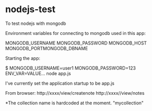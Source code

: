 # nodejs-test
To test nodejs with mongodb

Environment variables for connecting to mongodb used in this app:

MONGODB_USERNAME 
MONGODB_PASSWORD
MONGODB_HOST
MONGODB_PORTMONGODB_DBNAME

Starting the app:

$ MONGODB_USERNAME=user1 MONGODB_PASSWORD=123 ENV_VAR=VALUE...  node app.js

I've currently set the application startup to be app.js

From browser:
http://xxxx/view/createnote
http://xxxx//view/notes

*The collection name is hardcoded at the moment. "mycollection"
